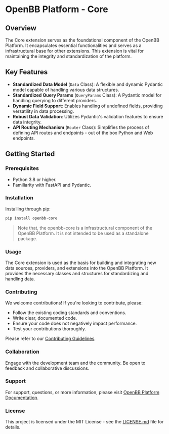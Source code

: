 # OpenBB Platform - Core

## Overview

The Core extension serves as the foundational component of the OpenBB Platform. It encapsulates essential functionalities and serves as a infrastructural base for other extensions. This extension is vital for maintaining the integrity and standardization of the platform.

## Key Features

- **Standardized Data Model** (`Data` Class): A flexible and dynamic Pydantic model capable of handling various data structures.
- **Standardized Query Params** (`QueryParams` Class): A Pydantic model for handling querying to different providers.
- **Dynamic Field Support**: Enables handling of undefined fields, providing versatility in data processing.
- **Robust Data Validation**: Utilizes Pydantic's validation features to ensure data integrity.
- **API Routing Mechanism** (`Router` Class): Simplifies the process of defining API routes and endpoints - out of the box Python and Web endpoints.

## Getting Started

### Prerequisites

- Python 3.8 or higher.
- Familiarity with FastAPI and Pydantic.

### Installation

Installing through pip:

```bash
pip install openbb-core
```

> Note that, the openbb-core is a infrastructural component of the OpenBB Platform. It is not intended to be used as a standalone package.

### Usage

The Core extension is used as the basis for building and integrating new data sources, providers, and extensions into the OpenBB Platform. It provides the necessary classes and structures for standardizing and handling data.

### Contributing

We welcome contributions! If you're looking to contribute, please:

- Follow the existing coding standards and conventions.
- Write clear, documented code.
- Ensure your code does not negatively impact performance.
- Test your contributions thoroughly.

Please refer to our [Contributing Guidelines](https://docs.openbb.co/platform/development).

### Collaboration

Engage with the development team and the community. Be open to feedback and collaborative discussions.

### Support

For support, questions, or more information, please visit [OpenBB Platform Documentation](https://docs.openbb.co/platform/development).

### License

This project is licensed under the MIT License - see the [LICENSE.md](https://github.com/OpenBB-finance/OpenBBTerminal/blob/main/LICENSE) file for details.

